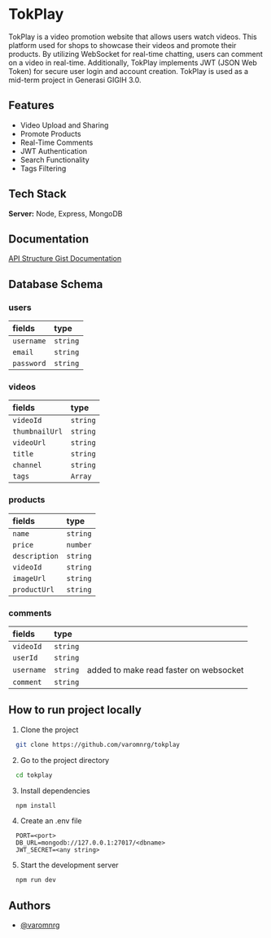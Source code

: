 # TokPlay

TokPlay is a video promotion website that allows users watch videos. This platform used for shops to showcase their videos and promote their products. By utilizing WebSocket for real-time chatting, users can comment on a video in real-time. Additionally, TokPlay implements JWT (JSON Web Token) for secure user login and account creation. TokPlay is used as a mid-term project in Generasi GIGIH 3.0.

## Features

-   Video Upload and Sharing
-   Promote Products
-   Real-Time Comments
-   JWT Authentication
-   Search Functionality
-   Tags Filtering

## Tech Stack

**Server:** Node, Express, MongoDB

## Documentation

[API Structure Gist Documentation](https://gist.github.com/varomnrg/4d17bb6ccf4b1f926d7b9ba408e9e3ce)

## Database Schema

### users

| fields     | type     |
| :--------- | :------- |
| `username` | `string` |
| `email`    | `string` |
| `password` | `string` |

### videos

| fields         | type     |
| :------------- | :------- |
| `videoId`      | `string` |
| `thumbnailUrl` | `string` |
| `videoUrl`     | `string` |
| `title`        | `string` |
| `channel`      | `string` |
| `tags`         | `Array`  |

### products

| fields        | type     |
| :------------ | :------- |
| `name`        | `string` |
| `price`       | `number` |
| `description` | `string` |
| `videoId`     | `string` |
| `imageUrl`    | `string` |
| `productUrl`  | `string` |

### comments

| fields     | type     |                                        |
| :--------- | :------- | -------------------------------------- |
| `videoId`  | `string` |                                        |
| `userId`   | `string` |                                        |
| `username` | `string` | added to make read faster on websocket |
| `comment`  | `string` |                                        |

## How to run project locally

1. Clone the project

```bash
  git clone https://github.com/varomnrg/tokplay
```

2. Go to the project directory

```bash
  cd tokplay
```

3. Install dependencies

```bash
  npm install
```

4. Create an .env file

```text
  PORT=<port>
  DB_URL=mongodb://127.0.0.1:27017/<dbname>
  JWT_SECRET=<any string>
```

5. Start the development server

```bash
  npm run dev
```

## Authors

-   [@varomnrg](https://www.github.com/varomnrg)
